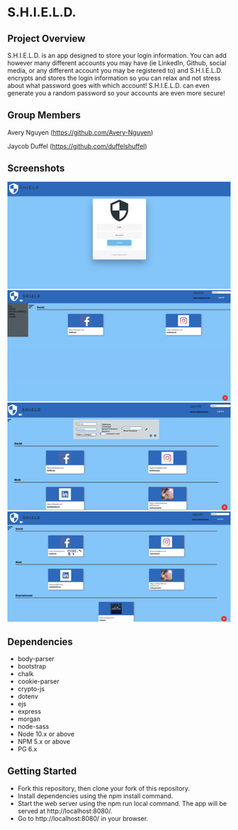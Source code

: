 S.H.I.E.L.D.
=========

## Project Overview

S.H.I.E.L.D. is an app designed to store your login information. You can add however many different accounts you may have (ie LinkedIn, Github, social media, or any different account you may be registered to) and S.H.I.E.L.D. encrypts and stores the login information so you can relax and not stress about what password goes with which account! S.H.I.E.L.D. can even generate you a random password so your accounts are even more secure!

## Group Members

Avery Nguyen (https://github.com/Avery-Nguyen)

Jaycob Duffel (https://github.com/duffelshuffel)

## Screenshots

!["Login Page"](https://github.com/Avery-Nguyen/projectKeepR/blob/master/planning/docs/login-page.png?raw=true)
!["Displaying Filter/Sidebar"](https://github.com/Avery-Nguyen/projectKeepR/blob/master/planning/docs/display-filter-use.png?raw=true)
!["Displaying Add New Account Form "](https://github.com/Avery-Nguyen/projectKeepR/blob/master/planning/docs/display-add-form.png?raw=true)
!["Dispalying Hover Content on cards"](https://github.com/Avery-Nguyen/projectKeepR/blob/master/planning/docs/display-hover-effect.png?raw=true)

## Dependencies

- body-parser
- bootstrap
- chalk
- cookie-parser
- crypto-js
- dotenv
- ejs
- express
- morgan
- node-sass
- Node 10.x or above
- NPM 5.x or above
- PG 6.x

## Getting Started

- Fork this repository, then clone your fork of this repository.
- Install dependencies using the npm install command.
- Start the web server using the npm run local command. The app will be served at http://localhost:8080/.
- Go to http://localhost:8080/ in your browser.
